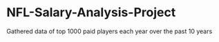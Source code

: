 # NFL-Salary-Analysis-Project
Gathered data of top 1000 paid players each year over the past 10 years
